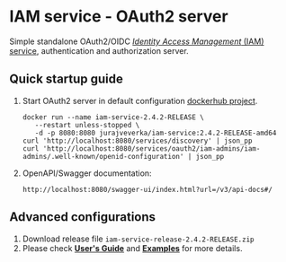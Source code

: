 # IAM service - OAuth2 server
Simple standalone OAuth2/OIDC  [*Identity Access Management* (IAM) service](https://github.com/jveverka/iam-service/tree/v2.4.2-RELEASE), authentication and authorization server.

## Quick startup guide
1. Start OAuth2 server in default configuration [dockerhub project](https://hub.docker.com/r/jurajveverka/iam-service).
   ```
   docker run --name iam-service-2.4.2-RELEASE \
      --restart unless-stopped \
      -d -p 8080:8080 jurajveverka/iam-service:2.4.2-RELEASE-amd64
   curl 'http://localhost:8080/services/discovery' | json_pp
   curl 'http://localhost:8080/services/oauth2/iam-admins/iam-admins/.well-known/openid-configuration' | json_pp
   ```
2. OpenAPI/Swagger documentation:
   ```
   http://localhost:8080/swagger-ui/index.html?url=/v3/api-docs#/
   ```
## Advanced configurations
1. Download release file ``iam-service-release-2.4.2-RELEASE.zip``
2. Please check [__User's Guide__](https://github.com/jveverka/iam-service/tree/2.x.x/docs/IAM-user-manual) and
   [__Examples__](https://github.com/jveverka/iam-service/tree/2.x.x/iam-examples) for more details.
